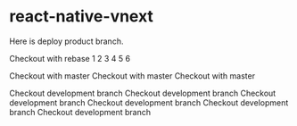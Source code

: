 # react-native-vnext

Here is deploy product branch.


Checkout with rebase
1
2
3
4
5
6

Checkout with master
Checkout with master
Checkout with master



Checkout development branch
Checkout development branch
Checkout development branch
Checkout development branch
Checkout development branch
Checkout development branch
